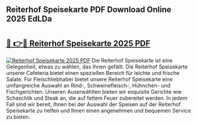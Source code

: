 ## Reiterhof Speisekarte PDF Download Online 2025 EdLDa

# <h2><a href="http://gcb41y.nevu.top/?p=Reiterhof+Speisekarte">🔗 👉🔴 Reiterhof Speisekarte 2025 PDF</a></h2>

[![Reiterhof Speisekarte 2025 PDF](https://i.imgur.com/dBaPXMq.png)](http://gcb41y.nevu.top/?p=Reiterhof+Speisekarte)
Die Reiterhof Speisekarte ist eine Gelegenheit, etwas zu wählen, das Ihnen gefällt. Die Reiterhof Speisekarte unserer Cafeteria bietet einen speziellen Bereich für leichte und frische Salate. Für Fleischliebhaber bietet unsere Reiterhof Speisekarte eine umfangreiche Auswahl an Rind-, Schweinefleisch-, Hühnchen- und Fischgerichten. Unseren Auserwählten bieten wir exquisite Gerichte wie Schaschlik und Steak an, die auf fettem Feuer zubereitet werden. In jedem Fall sind wir bereit, Ihnen bei der Auswahl der Speisen auf der Reiterhof Speisekarte zu helfen und Ihnen einen angenehmen und bequemen Service zu bieten.
